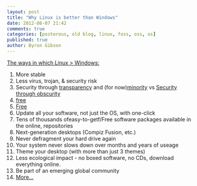 ```yaml
---
layout: post
title: "Why Linux is better than Windows"
date: 2012-06-07 21:42
comments: true
categories: [posterous, old blog, linux, foss, oss, os]
published: true
author: Byron Gibson
---
```

[The ways in which Linux &gt; Windows:][1]

1.  More stable
2.  Less virus, trojan, &amp; security risk
3.  Security through [transparency][2] and (for now)[minority][3] vs [Security through obscurity][4]</a>
4.  [free][5]
5.  [Free][6]
6.  Update all your software, not just the OS, with one-click
7.  Tens of thousands ofeasy-to-getf/Free software packages available in the online, repositories
8.  Next-generation desktops (Compiz Fusion, etc.)
9.  Never defragment your hard drive again
10. Your system never slows down over months and years of useage
11. Theme your desktop (with more than just 3 themes)
12. Less ecological impact - no boxed software, no CDs, download everything online.
13. Be part of an emerging global community
14. [More...][1]
 
[1]:    http://www.whylinuxisbetter.net/
[2]:    http://en.wikipedia.org/wiki/Security_through_transparency
[3]:    http://en.wikipedia.org/wiki/Security_through_minority#Security_through_minority
[4]:    http://en.wikipedia.org/wiki/Security_through_obscurity
[5]:    http://c2.com/cgi/wiki?GratisSoftware
[6]:    http://en.wikipedia.org/wiki/Gratis_versus_Libre"
